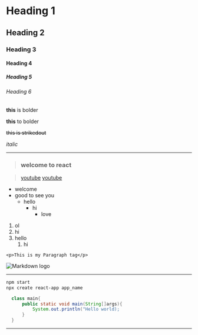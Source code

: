 <!--Headings-->

# Heading 1
## Heading 2
### Heading 3
#### Heading 4
##### Heading 5
###### Heading 6


<!--Strong tags-->
**this** is bolder
<!--Strong Tags using underscore-->
__this__ to bolder

~~this is strikedout~~

*italic*

---

<!--blockquote-->
> ### welcome to react
<!--links-->
>[youtube](https://www.youtube.com
"youtube")
>[youtube](https://www.youtube.com
"youtube")
<!--UL-->
* welcome
* good to see you
    * hello
        * hi
            * love

<!--OL-->
1. ol
2. hi
3. hello
    1. hi
<!--Block of codes-->
`<p>This is my Paragraph tag</p>`
<!--adding images-->
 ![Markdown logo](https://www.flaticon.com/svg/vstatic/svg/0/98.svg?token=exp=1612077564~hmac=2aa30c8cf92331462875d678ac1f57f5)

 ---
<!--Git hub-->

<!--Code blocks -->
```bash
npm start
npx create react-app app_name
```
```java
  class main{
      public static void main(String[]args){
          System.out.println("Hello world);
      }
  }
```
---
<!--Tables-->

